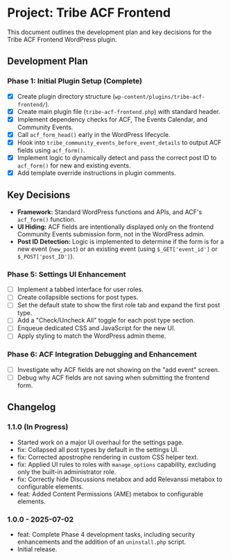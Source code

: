 # Project: Tribe ACF Frontend

This document outlines the development plan and key decisions for the Tribe ACF Frontend WordPress plugin.

## Development Plan

### Phase 1: Initial Plugin Setup (Complete)

- [X] Create plugin directory structure (`wp-content/plugins/tribe-acf-frontend/`).
- [X] Create main plugin file (`tribe-acf-frontend.php`) with standard header.
- [X] Implement dependency checks for ACF, The Events Calendar, and Community Events.
- [X] Call `acf_form_head()` early in the WordPress lifecycle.
- [X] Hook into `tribe_community_events_before_event_details` to output ACF fields using `acf_form()`.
- [X] Implement logic to dynamically detect and pass the correct post ID to `acf_form()` for new and existing events.
- [X] Add template override instructions in plugin comments.

## Key Decisions

*   **Framework:** Standard WordPress functions and APIs, and ACF's `acf_form()` function.
*   **UI Hiding:** ACF fields are intentionally displayed only on the frontend Community Events submission form, not in the WordPress admin.
*   **Post ID Detection:** Logic is implemented to determine if the form is for a new event (`new_post`) or an existing event (using `$_GET['event_id']` or `$_POST['post_ID']`).

### Phase 5: Settings UI Enhancement

- [ ] Implement a tabbed interface for user roles.
- [ ] Create collapsible sections for post types.
- [ ] Set the default state to show the first role tab and expand the first post type.
- [ ] Add a "Check/Uncheck All" toggle for each post type section.
- [ ] Enqueue dedicated CSS and JavaScript for the new UI.
- [ ] Apply styling to match the WordPress admin theme.

### Phase 6: ACF Integration Debugging and Enhancement

- [ ] Investigate why ACF fields are not showing on the "add event" screen.
- [ ] Debug why ACF fields are not saving when submitting the frontend form.

## Changelog

### 1.1.0 (In Progress)
*   Started work on a major UI overhaul for the settings page.
*   fix: Collapsed all post types by default in the settings UI.
*   fix: Corrected apostrophe rendering in custom CSS helper text.
*   fix: Applied UI rules to roles with `manage_options` capability, excluding only the built-in administrator role.
*   fix: Correctly hide Discussions metabox and add Relevanssi metabox to configurable elements.
*   feat: Added Content Permissions (AME) metabox to configurable elements.

### 1.0.0 - 2025-07-02
*   feat: Complete Phase 4 development tasks, including security enhancements and the addition of an `uninstall.php` script.
*   Initial release.
